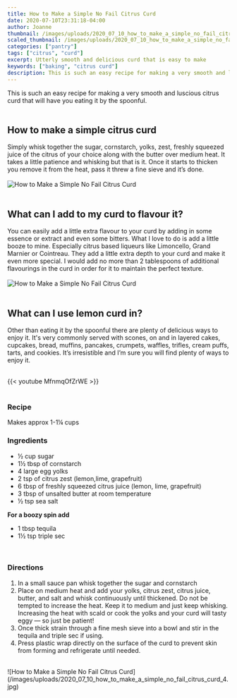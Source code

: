 ```yaml
---
title: How to Make a Simple No Fail Citrus Curd
date: 2020-07-10T23:31:18-04:00
author: Joanne
thumbnail: /images/uploads/2020_07_10_how_to_make_a_simple_no_fail_citrus_curd_1.jpg
scaled_thumbnail: /images/uploads/2020_07_10_how_to_make_a_simple_no_fail_citrus_curd_0.jpg
categories: ["pantry"]
tags: ["citrus", "curd"]
excerpt: Utterly smooth and delicious curd that is easy to make  
keywords: ["baking", "citrus curd"]
description: This is such an easy recipe for making a very smooth and luscious citrus curd that will have you eating it by the spoonful. 
---
```


This is such an easy recipe for making a very smooth and luscious citrus curd that will have you eating it by the spoonful. 
</br>
</br>

## How to make a simple citrus curd
Simply whisk together the sugar, cornstarch, yolks, zest, freshly squeezed juice of the citrus of your choice along with the butter over medium heat. It takes a little patience and whisking but that is it. Once it starts to thicken you remove it from the heat, pass it threw a fine sieve and it’s done. 
</br>
</br>
![How to Make a Simple No Fail Citrus Curd](/images/uploads/2020_07_10_how_to_make_a_simple_no_fail_citrus_curd_2.jpg)
</br>
</br>

## What can I add to my curd to flavour it? 
You can easily add a little extra flavour to your curd by adding in some essence or extract and even some bitters.  What I love to do is add a little booze to mine. Especially citrus based liqueurs like Limoncello, Grand Marnier or Cointreau. They add a little extra depth to your curd and make it even more special. I would add no more than  2 tablespoons of additional flavourings in the curd in order for it to maintain the perfect texture. 
</br>
</br>
![How to Make a Simple No Fail Citrus Curd](/images/uploads/2020_07_10_how_to_make_a_simple_no_fail_citrus_curd_3.jpg)
</br>
</br>

## What can I use lemon curd in? 
Other than eating it by the spoonful there are plenty of delicious ways to enjoy it. 
It's very commonly served with scones, on and in layered cakes, cupcakes, bread, muffins, pancakes, crumpets, waffles, trifles, cream puffs, tarts, and cookies. It’s irresistible and I’m sure you will find plenty of ways to enjoy it. 
</br>
</br>

{{< youtube MfnmqOfZrWE >}}
</br>
</br>

### Recipe
Makes approx 1-1&frac14; cups
</br>

### Ingredients

* <span itemprop="recipeIngredient">½ cup sugar</span>
* <span itemprop="recipeIngredient">1½ tbsp of cornstarch</span>
* <span itemprop="recipeIngredient">4 large egg yolks</span>
* <span itemprop="recipeIngredient">2 tsp of citrus zest (lemon,lime, grapefruit) </span>
* <span itemprop="recipeIngredient">6 tbsp of freshly squeezed citrus juice (lemon, lime, grapefruit) </span>
* <span itemprop="recipeIngredient">3 tbsp of unsalted butter at room temperature</span>
* <span itemprop="recipeIngredient">½ tsp sea salt</span>

__For a boozy spin add__

* <span itemprop="recipeIngredient">1 tbsp tequila</span>
* <span itemprop="recipeIngredient">1½ tsp triple sec</span>
</br>

### Directions

1. In a small sauce pan whisk together the sugar and cornstarch
2. Place on medium heat and add your yolks, citrus zest, citrus juice, butter, and salt and whisk continuously until thickened. Do not be tempted to increase the heat. Keep it to medium and just keep whisking. Increasing the heat with scald or cook the yolks and your curd will tasty eggy — so just be patient!
3. Once thick strain through a fine mesh sieve into a bowl and stir in the tequila and triple sec if using. 
4. Press plastic wrap directly on the surface of the curd to prevent skin from forming and refrigerate until needed.

</br>
![How to Make a Simple No Fail Citrus Curd](/images/uploads/2020_07_10_how_to_make_a_simple_no_fail_citrus_curd_4.jpg)